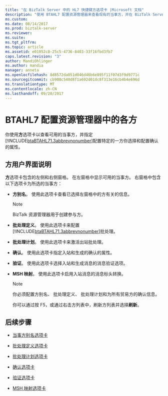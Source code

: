 ```yaml
---
title: "在 BizTalk Server 中的 HL7 快捷键方选项卡 |Microsoft 文档"
description: "使用 BTAHL7 配置资源管理器来查看现有的当事方，并在 BizTalk Server 中配置确认"
ms.custom: 
ms.date: 08/14/2017
ms.prod: biztalk-server
ms.reviewer: 
ms.suite: 
ms.tgt_pltfrm: 
ms.topic: article
ms.assetid: e01052c8-25c5-4736-8403-33f16fbd3fb7
caps.latest.revision: "3"
author: MandiOhlinger
ms.author: mandia
manager: anneta
ms.openlocfilehash: 8d8572da051d046d46b6e895f11f07d3f9d9771c
ms.sourcegitcommit: cb908c540d8f1a692d01dc8f313e16cb4b4e696d
ms.translationtype: MT
ms.contentlocale: zh-CN
ms.lasthandoff: 09/20/2017
---
```

# <a name="parties-in-btahl7-configuration-explorer"></a>BTAHL7 配置资源管理器中的各方
你使用**方**选项卡以查看可用的当事方，并指定[!INCLUDE[btaBTAHL71.3abbrevnonumber](../../includes/btabtahl71-3abbrevnonumber-md.md)]配置特定的一方你选择和配置确认的属性。 

## <a name="parties-ui-explained"></a>方用户界面说明
**方**选项卡包含的左侧和右侧窗格。 在左窗格中显示可用的当事方。 右窗格中包含以下选项卡为所选的当事方：  
  
-   **方别名**。 使用此选项卡查看已选择左窗格中的方有关的信息。  
  
    > [!NOTE]
    >  BizTalk 资源管理器用于创建参与方。  
  
-   **批处理定义**。 使用此选项卡来配置[!INCLUDE[btaBTAHL71.3abbrevnonumber](../../includes/btabtahl71-3abbrevnonumber-md.md)]批处理。  
  
-   **批处理计划**。 使用此选项卡来激活出站批处理。  
  
-   **确认**。 使用此选项卡指定入站和生成的确认的属性。  
  
-   **验证**。 使用此选项卡选择入站和生成消息的消息验证选项。  
  
-   **MSH 映射**。 使用此选项卡启用入站消息的消息标头转换。  
  
    > [!NOTE]
    >  你必须配置方别名、 批处理定义、 批处理计划和为所有贸易方的确认信息。  
    > 
    >  你可以通过按 F5，或通过右击方列表中，刷新方列表并选择**刷新**。  
  
## <a name="next-steps"></a>后续步骤  
  
-   [当事方别名选项卡](../../adapters-and-accelerators/accelerator-hl7/party-aliases-tab.md)  
  
-   [批处理定义选项卡](../../adapters-and-accelerators/accelerator-hl7/batch-definition-tab.md)  
  
-   [批处理计划选项卡](../../adapters-and-accelerators/accelerator-hl7/batch-schedule-tab.md)  
  
-   [确认选项卡](../../adapters-and-accelerators/accelerator-hl7/acknowledgment-tab.md)  
  
-   [验证选项卡](../../adapters-and-accelerators/accelerator-hl7/validation-tab.md)  
  
-   [MSH 映射选项卡](../../adapters-and-accelerators/accelerator-hl7/msh-map-tab.md)